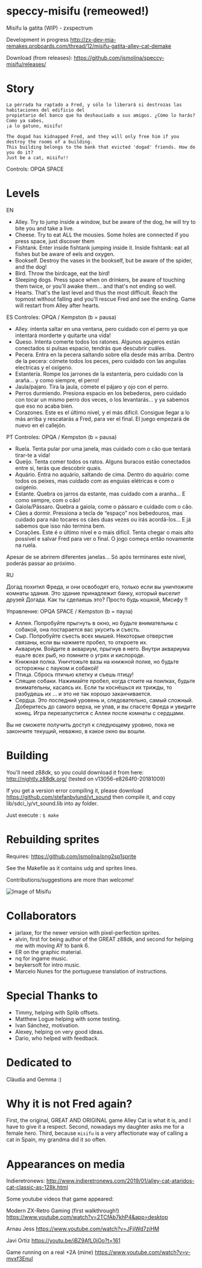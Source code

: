 # speccy-misifu (remeowed!)
Misifu la gatita (WIP) - zxspectrum

Development in progress
http://zx-dev-mia-remakes.proboards.com/thread/12/misifu-gatita-alley-cat-demake

Download (from releases):
https://github.com/jsmolina/speccy-misifu/releases/

# Story
```
La pérrada ha raptado a Fred, y sólo lo liberará si destrozas las habitaciones del edificio del 
propietario del banco que ha deshauciado a sus amigos. ¿Cómo lo harás? Como ya sabes, 
¡a lo gatuno, misifu!
```

```
The dogad has kidnapped Fred, and they will only free him if you destroy the rooms of a building. 
This building belongs to the bank that evicted 'dogad' friends. How do you do it? 
Just be a cat, misifu!!
```
Controls: OPQA SPACE

# Levels

EN
- Alley. Try to jump inside a window, but be aware of the dog, he will try to bite you and take a live.
- Cheese. Try to eat ALL the mousies. Some holes are connected if you press space, just discover them
- Fishtank. Enter inside fishtank jumping inside it. Inside fishtank: eat all fishes but be aware of eels and oxygen.
- Bookself. Destroy the vases in the bookself, but be aware of the spider, and the dog!
- Bird. Throw the birdcage, eat the bird!
- Sleeping dogs. Press space when on drinkers, be aware of touching them twice, or you'll awake them... and that's not ending so well.
- Hearts. That's the last level and thus the most difficult. Reach the topmost without falling and you'll rescue Fred and see the ending. 
Game will restart from Alley after hearts.

ES
Controles: OPQA / Kempston (b = pausa)

- Alley. intenta saltar en una ventana, pero cuidado con el perro ya que intentará morderte y quitarte una vida!
- Queso. Intenta comerte todos los ratones. Algunos agujeros están conectados si pulsas espacio, tendrás que descubrir cuáles.
- Pecera. Entra en la pecera saltando sobre ella desde más arriba. Dentro de la pecera: cómete todos los peces, pero cuidado con las anguilas electricas y el oxígeno.
- Estantería. Rompe los jarrones de la estanteria, pero cuidado con la araña... y como siempre, el perro!
- Jaula/pajaro. Tira la jaula, cómete el pájaro y ojo con el perro.
- Perros durmiendo. Presiona espacio en los bebederos, pero cuidado con tocar un mismo perro dos veces, o los levantarás... y ya sabemos que eso no acaba bien.
- Corazones. Este es el último nivel, y el más dificil. Consigue llegar a lo más arriba y rescatarás a Fred, para ver el final.
El juego empezará de nuevo en el callejón.

PT
Controles: OPQA / Kempston (b = pausa)

- Ruela. Tenta pular por uma janela, mas cuidado com o cão que tentará tirar-te a vida!
- Queijo. Tenta comer todos os ratos. Alguns buracos estão conectados entre si, terás que descobrir quais.
- Aquário. Entra no aquário, saltando de cima. Dentro do aquário: come todos os peixes, mas cuidado com as enguias elétricas e com o oxigénio.
- Estante. Quebra os jarros da estante, mas cuidado com a aranha... E como sempre, com o cão!
- Gaiola/Pássaro. Quebra a gaiola, come o pássaro e cuidado com o cão.
- Cães a dormir. Pressiona a tecla de “espaço” nos bebedouros, mas cuidado para não tocares os cães duas vezes ou irás acordá-los... E já sabemos que isso não termina bem.
- Corações. Este é o último nível e o mais difícil. Tenta chegar o mais alto possível e salvar Fred para ver o final. O jogo começa então novamente na ruela.

Apesar de se abrirem diferentes janelas... Só após terminares este nível, poderás passar ao próximo. 


RU

Догад похитил Фреда, и они освободят его, только если вы уничтожите комнаты здания. Это здание принадлежит банку, который выселит друзей Догада. Как ты сделаешь это? Просто будь кошкой, Мисифу !!

Управление: OPQA SPACE / Kempston (b = пауза)

- Аллея. Попробуйте прыгнуть в окно, но будьте внимательны с собакой, она постарается вас укусить и съесть.
- Сыр. Попробуйте съесть всех мышей. Некоторые отверстия связаны, если вы нажмете пробел, то откроете их.
- Аквариум. Войдите в аквариум, прыгнув в него. Внутри аквариума ешьте всех рыб, но помните о угрях и кислороде.
- Книжная полка. Уничтожьте вазы на книжной полке, но будьте осторожны с пауком и собакой!
- Птица. Сбрось птичью клетку и съешь птицу!
- Спящие собаки. Нажимайте пробел, когда стоите на поилках, будьте внимательны, касаясь их. Если ты коснёшься их трижды, то разбудешь их … и это не так хорошо заканчивается.
- Сердца. Это последний уровень и, следовательно, самый сложный. Доберитесь до самого верха, не упав, и вы спасете Фреда и увидите конец.
Игра перезапустится с Аллеи после комнаты с сердцами.

Вы не сможете получить доступ к следующему уровню, пока не закончите текущий, неважно, в какое окно вы вошли.

# Building
You'll need z88dk, so you could download it from here:
http://nightly.z88dk.org/
(tested on v13056-e8264f0-20181009)

If you get a version error compiling it, please download 
https://github.com/stefanbylund/vt_sound then compile it, and copy lib/sdci_iy/vt_sound.lib into ay folder.

Just execute :
`$ make` 

# Rebuilding sprites
Requires:
https://github.com/jsmolina/png2sp1sprite

See the Makefile as it contains udg and sprites lines.



Contributions/suggestions are more than welcome!

![Image of Misifu](https://user-images.githubusercontent.com/447481/103533224-04a1cd00-4e8d-11eb-81fc-812f884ae8ab.jpg)


# Collaborators
* jarlaxe, for the newer version with pixel-perfection sprites.
* alvin, first for being author of the GREAT z88dk, and second for helping me with moving AY to bank 6.
* ER on the graphic material.
* nq for ingame music.
* beykersoft for intro music.
* Marcelo Nunes for the portuguese translation of instructions.

# Special Thanks to
* Timmy, helping with Splib offsets.
* Matthew Logue helping with some testing.
* Ivan Sánchez, motivation.
* Alexey, helping on very good ideas.
* Dario, who helped with feedback.

# Dedicated to
Clàudia and Gemma :)

# Why it is not Fred again?
First, the original, GREAT AND ORIGINAL game Alley Cat is what it is, and I have to give it a respect. 
Second, nowadays my daughter asks me for a female hero.
Third, because `misifu` is a very affectionate way of calling a cat in Spain, my grandma did it so often.

# Appearances on media
Indieretronews:
http://www.indieretronews.com/2019/01/alley-cat-ataridos-cat-classic-as-128k.html

Some youtube videos that game appeared:

Modern ZX-Retro Gaming (first walkthrough!)
https://www.youtube.com/watch?v=2TCfAb7khP4&app=desktop

Arnau Jess
https://www.youtube.com/watch?v=JFjiWd7ziHM

Javi Ortiz
https://youtu.be/iBZ9AfL0jOo?t=161

Game running on a real +2A (mine)
https://www.youtube.com/watch?v=v-mvxf3EnuI

